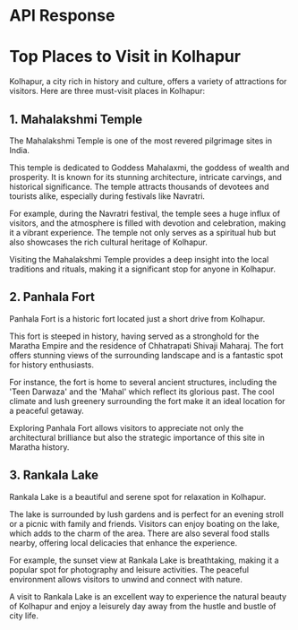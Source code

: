 # API Response

# Top Places to Visit in Kolhapur

Kolhapur, a city rich in history and culture, offers a variety of attractions for visitors. Here are three must-visit places in Kolhapur:

## 1. Mahalakshmi Temple

The Mahalakshmi Temple is one of the most revered pilgrimage sites in India. 

This temple is dedicated to Goddess Mahalaxmi, the goddess of wealth and prosperity. It is known for its stunning architecture, intricate carvings, and historical significance. The temple attracts thousands of devotees and tourists alike, especially during festivals like Navratri. 

For example, during the Navratri festival, the temple sees a huge influx of visitors, and the atmosphere is filled with devotion and celebration, making it a vibrant experience. The temple not only serves as a spiritual hub but also showcases the rich cultural heritage of Kolhapur. 

Visiting the Mahalakshmi Temple provides a deep insight into the local traditions and rituals, making it a significant stop for anyone in Kolhapur.

## 2. Panhala Fort

Panhala Fort is a historic fort located just a short drive from Kolhapur. 

This fort is steeped in history, having served as a stronghold for the Maratha Empire and the residence of Chhatrapati Shivaji Maharaj. The fort offers stunning views of the surrounding landscape and is a fantastic spot for history enthusiasts. 

For instance, the fort is home to several ancient structures, including the 'Teen Darwaza' and the 'Mahal' which reflect its glorious past. The cool climate and lush greenery surrounding the fort make it an ideal location for a peaceful getaway. 

Exploring Panhala Fort allows visitors to appreciate not only the architectural brilliance but also the strategic importance of this site in Maratha history.

## 3. Rankala Lake

Rankala Lake is a beautiful and serene spot for relaxation in Kolhapur. 

The lake is surrounded by lush gardens and is perfect for an evening stroll or a picnic with family and friends. Visitors can enjoy boating on the lake, which adds to the charm of the area. There are also several food stalls nearby, offering local delicacies that enhance the experience. 

For example, the sunset view at Rankala Lake is breathtaking, making it a popular spot for photography and leisure activities. The peaceful environment allows visitors to unwind and connect with nature. 

A visit to Rankala Lake is an excellent way to experience the natural beauty of Kolhapur and enjoy a leisurely day away from the hustle and bustle of city life.